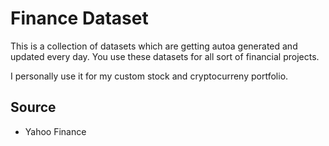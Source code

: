 # Finance Dataset
This is a collection of datasets which are getting autoa generated and updated every day.
You use these datasets for all sort of financial projects.

I personally use it for my custom stock and cryptocurreny portfolio.

## Source
* Yahoo Finance
